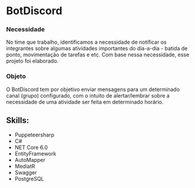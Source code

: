 # BotDiscord

### Necessidade
No time que trabalho, identificamos a necessidade de notificar os integrantes sobre algumas atividades importantes do dia-a-dia - batida de ponto, movimentação de tarefas e etc. Com base nessa necessidade, esse projeto foi elaborado.

### Objeto
O BotDiscord tem por objetivo enviar mensagens para um determinado canal (grupo) configurado, com o intuito de alertar/lembrar sobre a necessidade de uma atividade ser feita em determinado horário. 

## Skills:
* Puppeteersharp 
* C#
* NET Core 6.0
* EntityFramework
* AutoMapper
* MediatR
* Swagger
* PostgreSQL
